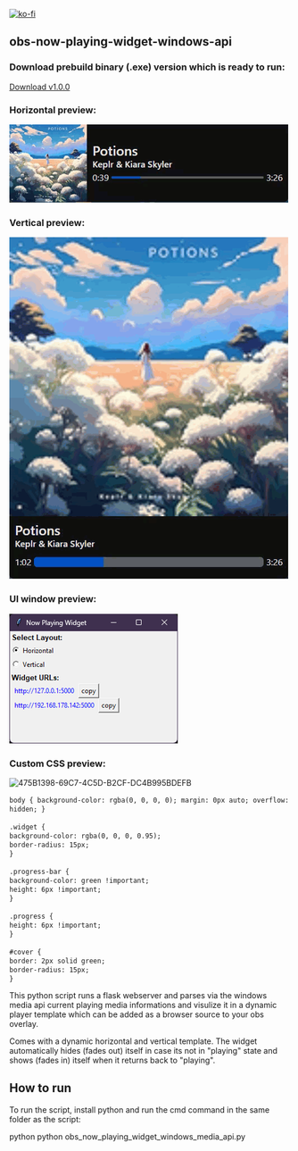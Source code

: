 [![ko-fi](https://ko-fi.com/img/githubbutton_sm.svg)](https://ko-fi.com/K3K314GUP)

## obs-now-playing-widget-windows-api

### Download prebuild binary (.exe) version which is ready to run:

[Download v1.0.0](https://github.com/Crypto90/obs-now-playing-widget-windows-api/releases/download/1.0.0/obs_now_playing_widget_windows_media_api.zip)

### Horizontal preview:

![til](./preview_horizontal.gif)

### Vertical preview:

![til](./preview_vertical.gif)


### UI window preview:

![til](./ui_preview.png)

### Custom CSS preview:
![475B1398-69C7-4C5D-B2CF-DC4B995BDEFB](https://github.com/user-attachments/assets/198bbc66-9ba5-426b-9b70-5b1b0697aff6)
```
body { background-color: rgba(0, 0, 0, 0); margin: 0px auto; overflow: hidden; }

.widget {
background-color: rgba(0, 0, 0, 0.95);
border-radius: 15px;
}

.progress-bar {
background-color: green !important;
height: 6px !important;
}

.progress {
height: 6px !important;
}

#cover {
border: 2px solid green;
border-radius: 15px;
}
```

This python script runs a flask webserver and parses via the windows media api current playing media informations and visulize it in a dynamic player template which can be added as a browser source to your obs overlay.

Comes with a dynamic horizontal and vertical template.
The widget automatically hides (fades out) itself in case its not in "playing" state and shows (fades in) itself when it returns back to "playing".

## How to run
To run the script, install python and run the cmd command in the same folder as the script:

python python obs_now_playing_widget_windows_media_api.py
